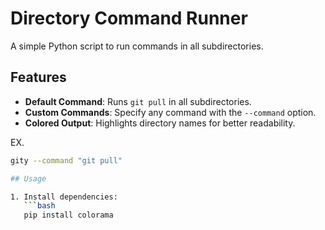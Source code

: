 # Directory Command Runner

A simple Python script to run commands in all subdirectories.

## Features

- **Default Command**: Runs `git pull` in all subdirectories.  
- **Custom Commands**: Specify any command with the `--command` option.  
- **Colored Output**: Highlights directory names for better readability.

EX.
```bash
gity --command "git pull"

## Usage

1. Install dependencies:
   ```bash
   pip install colorama

